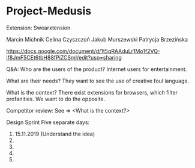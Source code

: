 # Project-Medusis
Extension: Swearxtension

Marcin Michnik
Celina Czyszczoń
Jakub Murszewski
Patrycja Brzezińska

https://docs.google.com/document/d/1t5qRAAduLr1Mo1f2VQ-if8JmF5CEt6tbH88fPiZCSmI/edit?usp=sharing

Q&A:
Who are the users of the product?
Internet users for entertainment.

What are their needs?
They want to see the use of creative foul language.

What is the context?
There exist extensions for browsers, which filter profanities. We want to do the opposite.

Competitor review:
See => <What is the context?>

Design Sprint
Five separate days:
1. 15.11.2019  (Understand the idea)
2. 
3. 
4. 
5. 
